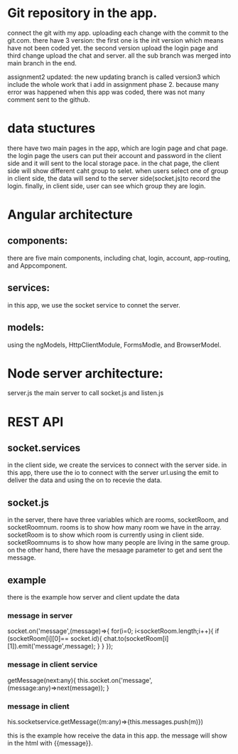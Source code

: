 # Git repository in the app.

connect the git with my app. uploading each change with the commit to the git.com.
there have 3 version: the first one is the init version which means have not been coded yet. 
the second version upload the login page and third change upload the chat and server. 
all the sub branch was merged into main branch in the end.

assignment2 updated:
the new updating branch is called version3 which include the whole work that i add in assignment phase 2. because many error was happened when this app was coded, there was not many comment sent to the github.

# data stuctures

there have two main pages in the app, which are login page and chat page.
the login page the users can put their account and password in the client side and it will sent to the local storage pace.
in the chat page, the client side will show different caht group to selet. when users select one of group in client side, the data will send to the server side(socket.js)to record the login. finally, in client side, user can see which group they are login. 

# Angular architecture

## components:

there are five main components, including chat, login, account, app-routing, and Appcomponent.

## services:

in this app, we use the socket service to connet the server.

## models:

using the ngModels, HttpClientModule, FormsModle, and BrowserModel.

# Node server architecture:

server.js the main server to call socket.js and listen.js

# REST API

## socket.services

in the client side, we create the services to connect with the server side. 
in this app, there use the io to connect with the server url.using the emit to deliver the data and using the on to recevie the data. 

## socket.js
in the server, there have three variables which are rooms, socketRoom, and socketRoomnum.
rooms is to show how many room we have in the array.
socketRoom is to show which room is currently using in client side.
socketRoomnums is to show how many people are living in the same group. 
on the other hand, there have the mesaage parameter to get and sent the message.

## example

there is the example how server and client update the data

### message in server

socket.on('message',(message)=>{
                for(i=0; i<socketRoom.length;i++){
                    if (socketRoom[i][0]== socket.id){
                        chat.to(socketRoom[i][1]).emit('message',message);
                    }
                }
            });
            
### message in client service

 getMessage(next:any){
    this.socket.on('message',(message:any)=>next(message));
  }
### message in client

his.socketservice.getMessage((m:any)=>{this.messages.push(m)})

this is the example how receive the data in this app. the message will show in the html with {{message}}. 
